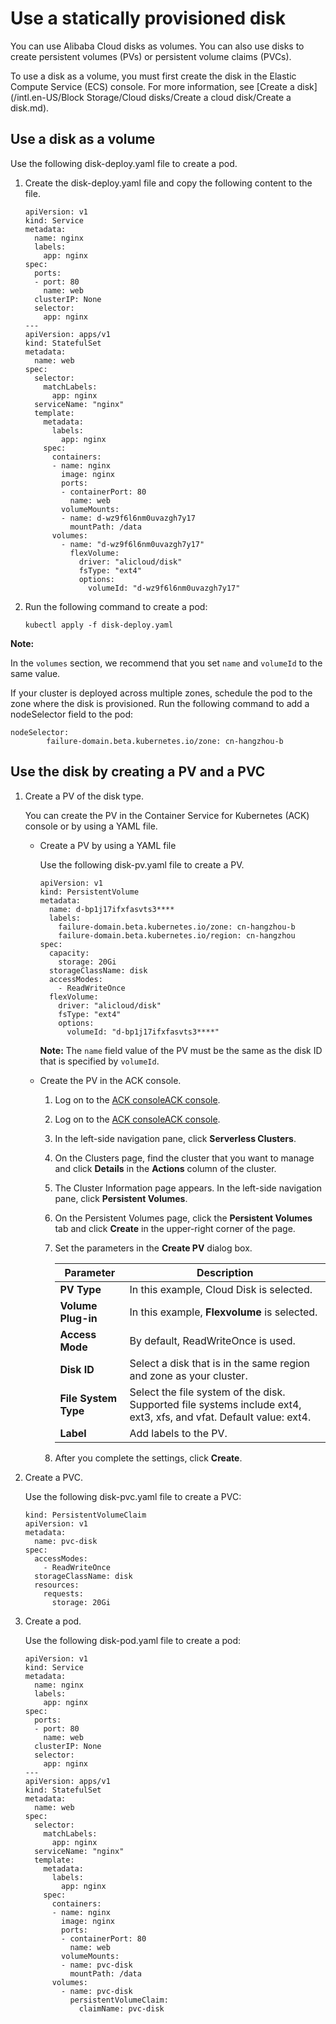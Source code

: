 # Use a statically provisioned disk

You can use Alibaba Cloud disks as volumes. You can also use disks to create persistent volumes \(PVs\) or persistent volume claims \(PVCs\).

To use a disk as a volume, you must first create the disk in the Elastic Compute Service \(ECS\) console. For more information, see [Create a disk](/intl.en-US/Block Storage/Cloud disks/Create a cloud disk/Create a disk.md).

## Use a disk as a volume

Use the following disk-deploy.yaml file to create a pod.

1.  Create the disk-deploy.yaml file and copy the following content to the file.

    ```
    apiVersion: v1
    kind: Service
    metadata:
      name: nginx
      labels:
        app: nginx
    spec:
      ports:
      - port: 80
        name: web
      clusterIP: None
      selector:
        app: nginx
    ---
    apiVersion: apps/v1
    kind: StatefulSet
    metadata:
      name: web
    spec:
      selector:
        matchLabels:
          app: nginx
      serviceName: "nginx"
      template:
        metadata:
          labels:
            app: nginx
        spec:
          containers:
          - name: nginx
            image: nginx
            ports:
            - containerPort: 80
              name: web
            volumeMounts:
            - name: d-wz9f6l6nm0uvazgh7y17
              mountPath: /data
          volumes:
            - name: "d-wz9f6l6nm0uvazgh7y17"
              flexVolume:
                driver: "alicloud/disk"
                fsType: "ext4"
                options:
                  volumeId: "d-wz9f6l6nm0uvazgh7y17"
    ```

2.  Run the following command to create a pod:

    ```
    kubectl apply -f disk-deploy.yaml
    ```


**Note:**

In the `volumes` section, we recommend that you set `name` and `volumeId` to the same value.

If your cluster is deployed across multiple zones, schedule the pod to the zone where the disk is provisioned. Run the following command to add a nodeSelector field to the pod:

```
nodeSelector:
        failure-domain.beta.kubernetes.io/zone: cn-hangzhou-b
```

## Use the disk by creating a PV and a PVC

1.  Create a PV of the disk type.

    You can create the PV in the Container Service for Kubernetes \(ACK\) console or by using a YAML file.

    -   Create a PV by using a YAML file

        Use the following disk-pv.yaml file to create a PV.

        ```
        apiVersion: v1
        kind: PersistentVolume
        metadata:
          name: d-bp1j17ifxfasvts3****
          labels:
            failure-domain.beta.kubernetes.io/zone: cn-hangzhou-b
            failure-domain.beta.kubernetes.io/region: cn-hangzhou
        spec:
          capacity:
            storage: 20Gi
          storageClassName: disk
          accessModes:
            - ReadWriteOnce
          flexVolume:
            driver: "alicloud/disk"
            fsType: "ext4"
            options:
              volumeId: "d-bp1j17ifxfasvts3****"
        ```

        **Note:** The `name` field value of the PV must be the same as the disk ID that is specified by `volumeId`.

    -   Create the PV in the ACK console.
        1.  Log on to the [ACK console](https://cs.console.aliyun.com)[ACK console](https://partners-intl.console.aliyun.com/#/cs).
        2.  Log on to the [ACK console](https://cs.console.aliyun.com)[ACK console](https://partners-intl.console.aliyun.com/#/cs).
        3.  In the left-side navigation pane, click **Serverless Clusters**.
        4.  On the Clusters page, find the cluster that you want to manage and click **Details** in the **Actions** column of the cluster.
        5.  The Cluster Information page appears. In the left-side navigation pane, click **Persistent Volumes**.
        6.  On the Persistent Volumes page, click the **Persistent Volumes** tab and click **Create** in the upper-right corner of the page.
        7.  Set the parameters in the **Create PV** dialog box.

            |Parameter|Description|
            |---------|-----------|
            |**PV Type**|In this example, Cloud Disk is selected.|
            |**Volume Plug-in**|In this example, **Flexvolume** is selected.|
            |**Access Mode**|By default, ReadWriteOnce is used.|
            |**Disk ID**|Select a disk that is in the same region and zone as your cluster.|
            |**File System Type**|Select the file system of the disk. Supported file systems include ext4, ext3, xfs, and vfat. Default value: ext4.|
            |**Label**|Add labels to the PV.|

        8.  After you complete the settings, click **Create**.
2.  Create a PVC.

    Use the following disk-pvc.yaml file to create a PVC:

    ```
    kind: PersistentVolumeClaim
    apiVersion: v1
    metadata:
      name: pvc-disk
    spec:
      accessModes:
        - ReadWriteOnce
      storageClassName: disk
      resources:
        requests:
          storage: 20Gi
    ```

3.  Create a pod.

    Use the following disk-pod.yaml file to create a pod:

    ```
    apiVersion: v1
    kind: Service
    metadata:
      name: nginx
      labels:
        app: nginx
    spec:
      ports:
      - port: 80
        name: web
      clusterIP: None
      selector:
        app: nginx
    ---
    apiVersion: apps/v1
    kind: StatefulSet
    metadata:
      name: web
    spec:
      selector:
        matchLabels:
          app: nginx
      serviceName: "nginx"
      template:
        metadata:
          labels:
            app: nginx
        spec:
          containers:
          - name: nginx
            image: nginx
            ports:
            - containerPort: 80
              name: web
            volumeMounts:
            - name: pvc-disk
              mountPath: /data
          volumes:
            - name: pvc-disk
              persistentVolumeClaim:
                claimName: pvc-disk
    ```


